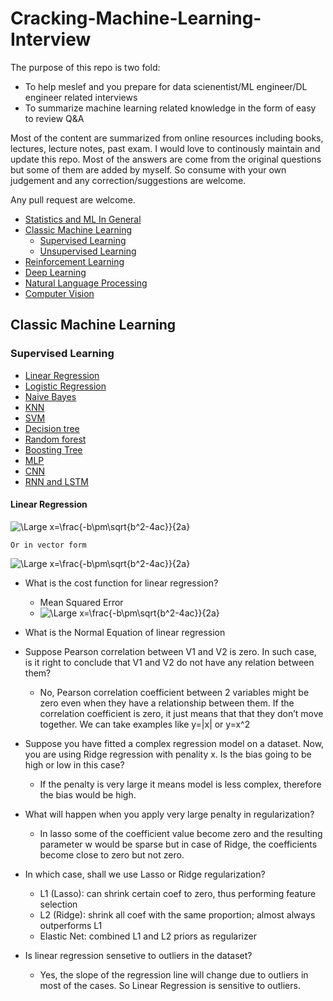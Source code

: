 # Cracking-Machine-Learning-Interview

The purpose of this repo is two fold:

* To help meslef and you prepare for data scienentist/ML engineer/DL engineer related interviews
* To summarize machine learning related knowledge in the form of easy to review Q&A

Most of the content are summarized from online resources including books, lectures, lecture notes, past exam. I would love to continously maintain and update this repo. Most of the answers are come from the original questions but some of them are added by myself. So consume with your own judgement and any correction/suggestions are welcome.

Any pull request are welcome.

* [Statistics and ML In General](#statistics-and-ml-in-general)
* [Classic Machine Learning](#classic-machine-learning)
    - [Supervised Learning](#supervised-learning)
    - [Unsupervised Learning](#unsupervised-learning)
* [Reinforcement Learning](#reinforcement-learning)
* [Deep Learning](#deep-learning)
* [Natural Language Processing](#natural-language-processing)
* [Computer Vision](#computer-vision)

## Classic Machine Learning
### Supervised Learning

* [Linear Regression](#linear-regression)
* [Logistic Regression](#logistic-regression)
* [Naive Bayes](#naive-bayes)
* [KNN](#knn)
* [SVM](#svm)
* [Decision tree](#decision-tree)
* [Random forest](#random-forest)
* [Boosting Tree](#boosting-tree)
* [MLP](#mlp)
* [CNN](#cnn)
* [RNN and LSTM](#rnn-and-lstm)

#### Linear Regression
<img src="https://latex.codecogs.com/svg.latex?\Large&space;h_w{x}=w_0+w_1x_1+w_2x_2" title="\Large x=\frac{-b\pm\sqrt{b^2-4ac}}{2a}" />

    Or in vector form
<img src="https://latex.codecogs.com/svg.latex?\Large&space;h_w{x}=w^Tx" title="\Large x=\frac{-b\pm\sqrt{b^2-4ac}}{2a}" />

* What is the cost function for linear regression?
    * Mean Squared Error
    * <img src="https://latex.codecogs.com/svg.latex?\Large&space;C=\frac{1}{2}\sum_{i=1}^{m}(h_w(x^{i}) - y^i)^2" title="\Large x=\frac{-b\pm\sqrt{b^2-4ac}}{2a}" />

* What is the Normal Equation of linear regression

* Suppose Pearson correlation between V1 and V2 is zero. In such case, is it right to conclude that V1 and V2 do not have any relation between them?
    * No, Pearson correlation coefficient between 2 variables might be zero even when they have a relationship between them. If the correlation coefficient is zero, it just means that that they don’t move together. We can take examples like y=|x| or y=x^2

* Suppose you have fitted a complex regression model on a dataset. Now, you are using Ridge regression with penality x. Is the bias going to be high or low in this case?
    * If the penalty is very large it means model is less complex, therefore the bias would be high.

* What will happen when you apply very large penalty in regularization?
    * In lasso some of the coefficient value become zero and the resulting parameter w would be sparse but in case of Ridge, the coefficients become close to zero but not zero.

* In which case, shall we use Lasso or Ridge regularization?
    * L1 (Lasso): can shrink certain coef to zero, thus performing feature selection
    * L2 (Ridge): shrink all coef with the same proportion; almost always outperforms L1
    * Elastic Net: combined L1 and L2 priors as regularizer

* Is linear regression sensetive to outliers in the dataset?
    * Yes, the slope of the regression line will change due to outliers in most of the cases. So Linear Regression is sensitive to outliers.





